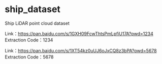 # ship_dataset
Ship LiDAR point cloud dataset


Link：https://pan.baidu.com/s/1GXH09FcwThtsPmLpfiU17A?pwd=1234 
Extraction Code：1234 

Link：https://pan.baidu.com/s/1XT54kz0uUJ6oJxCQ8z3bPA?pwd=5678 
Extraction Code：5678 





